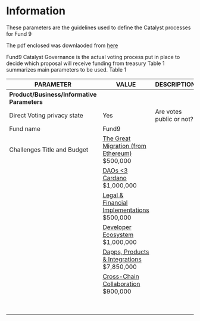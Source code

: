 # Information
These parameters are the guidelines used to define the Catalyst processes for Fund 9

The pdf enclosed was downlaoded from [here](https://drive.google.com/file/d/1GmgwUGuZ3yE0w3usZdV-ZZw-nP8oPqX5/view)


Fund9 Catalyst Governance is the actual voting process put in place to decide
which proposal will receive funding from treasury
Table 1 summarizes main parameters to be used.
Table 1

|PARAMETER | VALUE | DESCRIPTION |
| -------- | ----- | ----------- |
| **Product/Business/Informative Parameters** | | |
| Direct Voting privacy state | Yes | Are votes public or not? |
|Fund name | Fund9 | |
| Challenges Title and Budget | [The Great Migration (from Ethereum)](https://app.ideascale.com/t/UM5UZBw7N) $500,000 | |
|                             | [DAOs <3 Cardano](https://app.ideascale.com/t/UM5UZBvaV) $1,000,000                   | |
|                             | [Legal & Financial Implementations](https://app.ideascale.com/t/UM5UZBvbn) $500,000   | |
|                             | [Developer Ecosystem](https://app.ideascale.com/t/UM5UZBvNu) $1,000,000               | |
|                             | [Dapps, Products & Integrations](https://app.ideascale.com/t/UM5UZBw78) $7,850,000    | |
|                             | [Cross-Chain Collaboration](https://app.ideascale.com/t/UM5UZBunq) $900,000           | |
|                             | | |
|                             | | |
|                             | | |
|                             | | |
|                             | | |
|                             | | |
|                             | | |
|                             | | |
